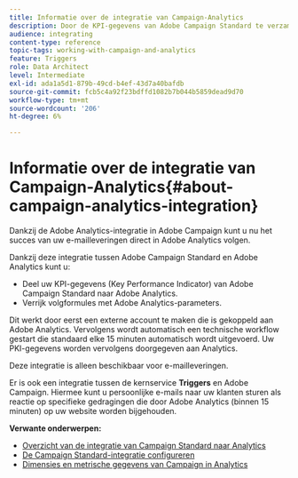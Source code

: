 ```yaml
---
title: Informatie over de integratie van Campaign-Analytics
description: Door de KPI-gegevens van Adobe Campaign Standard te verzamelen, kunt u nu campagnegegevens delen met Adobe Analytics om de e-mailmarketinggegevens van Adobe Campaign te meten.
audience: integrating
content-type: reference
topic-tags: working-with-campaign-and-analytics
feature: Triggers
role: Data Architect
level: Intermediate
exl-id: ada1a5d1-879b-49cd-b4ef-43d7a40bafdb
source-git-commit: fcb5c4a92f23bdffd1082b7b044b5859dead9d70
workflow-type: tm+mt
source-wordcount: '206'
ht-degree: 6%

---
```


# Informatie over de integratie van Campaign-Analytics{#about-campaign-analytics-integration}

Dankzij de Adobe Analytics-integratie in Adobe Campaign kunt u nu het succes van uw e-mailleveringen direct in Adobe Analytics volgen.

Dankzij deze integratie tussen Adobe Campaign Standard en Adobe Analytics kunt u:

* Deel uw KPI-gegevens (Key Performance Indicator) van Adobe Campaign Standard naar Adobe Analytics.
* Verrijk volgformules met Adobe Analytics-parameters.

Dit werkt door eerst een externe account te maken die is gekoppeld aan Adobe Analytics. Vervolgens wordt automatisch een technische workflow gestart die standaard elke 15 minuten automatisch wordt uitgevoerd. Uw PKI-gegevens worden vervolgens doorgegeven aan Analytics.

Deze integratie is alleen beschikbaar voor e-mailleveringen.

Er is ook een integratie tussen de kernservice **Triggers** en Adobe Campaign. Hiermee kunt u persoonlijke e-mails naar uw klanten sturen als reactie op specifieke gedragingen die door Adobe Analytics (binnen 15 minuten) op uw website worden bijgehouden.

**Verwante onderwerpen:**

* [Overzicht van de integratie van Campaign Standard naar Analytics](https://experienceleague.adobe.com/docs/analytics/integration/adobe-campaign.html)
* [De Campaign Standard-integratie configureren](https://experienceleague.adobe.com/docs/campaign-standard/using/integrating-with-adobe-cloud/working-with-campaign-and-analytics/configure-campaign-analytics-integration.html)
* [Dimensies en metrische gegevens van Campaign in Analytics](../../integrating/using/campaign-dimensions-and-metrics-in-analytics.md)
